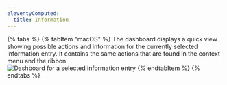 ```yaml
---
eleventyComputed:
  title: Information
---
```

{% tabs %}
{% tabItem "macOS" %}
The dashboard displays a quick view showing possible actions and information for the currently selected information entry. It contains the same actions that are found in the context menu and the ribbon.  
![Dashboard for a selected information entry](https://webdevolutions.azureedge.net/docs/en/rdm/mac/clip6012.png)
{% endtabItem %}
{% endtabs %}